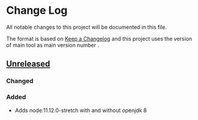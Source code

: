 # Change Log
All notable changes to this project will be documented in this file.

The format is based on [Keep a Changelog](http://keepachangelog.com/)
and this project uses the version of main tool as main version number .

## [Unreleased]

### Changed

### Added
- Adds node:11.12.0-stretch with and without openjdk 8

[Unreleased]: https://github.com/philips-software/node
